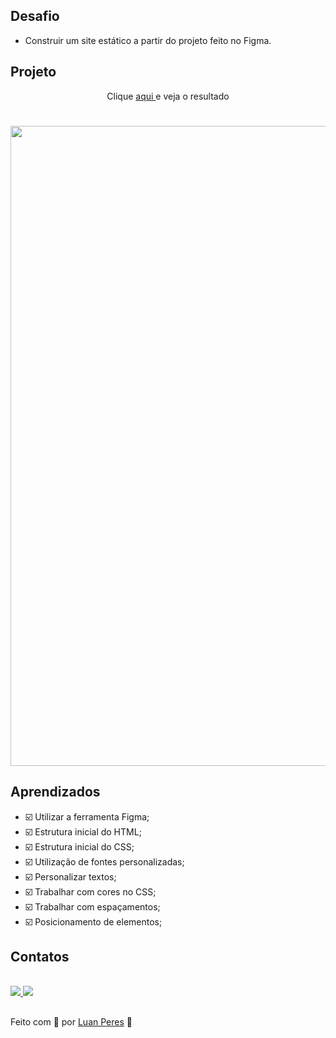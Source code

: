 ## Desafio
- Construir um site estático a partir do projeto feito no Figma.



## Projeto

<p align="center"> Clique <a href="">aqui </a>e veja o resultado</p>
<h1 align="center">
  <img width="1024px" src="https://i.imgur.com/sd7Gvl1.jpg">
</h1>

## Aprendizados

- ☑️  Utilizar a ferramenta Figma;
- ☑️ Estrutura inicial do HTML;
- ☑️ Estrutura inicial do CSS;
- ☑️ Utilização de fontes personalizadas;
- ☑️ Personalizar textos;
- ☑️ Trabalhar com cores no CSS;
- ☑️ Trabalhar com espaçamentos;
- ☑️ Posicionamento de elementos;

## Contatos

<div>
  <br>
  <a href="https://www.linkedin.com/in/oluanperes/" target="_blank">
    <img src="https://img.shields.io/badge/-LinkedIn-%230077B5?style=for-the-badge&logo=linkedin&logoColor=white" target="_blank">
  </a>
  <a href = "mailto:oluanperes@gmail.com">
    <img src="https://img.shields.io/badge/-Gmail-%23333?style=for-the-badge&logo=gmail&logoColor=white" target="_blank">
  </a>
</div>

##

Feito com 💜 por [Luan Peres](https://github.com/oluanperes) 👋